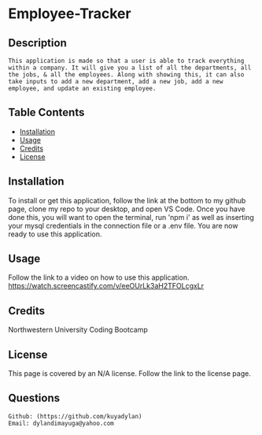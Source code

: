 
  # Employee-Tracker

  ## Description
    This application is made so that a user is able to track everything within a company. It will give you a list of all the departments, all the jobs, & all the employees. Along with showing this, it can also take inputs to add a new department, add a new job, add a new employee, and update an existing employee. 
    
  ## Table Contents
  
  - [Installation](#installation)
  - [Usage](#usage)
  - [Credits](#credits)
  - [License](#license)
  
  ## Installation
  To install or get this application, follow the link at the bottom to my github page, clone my repo to your desktop, and open VS Code. Once you have done this, you will want to open the terminal, run 'npm i' as well as inserting your mysql credentials in the connection file or a .env file. You are now ready to use this application.
  
  ## Usage
  Follow the link to a video on how to use this application.
  https://watch.screencastify.com/v/eeOUrLk3aH2TFOLcgxLr

  ## Credits
  Northwestern University Coding Bootcamp

  ## License
  This page is covered by an N/A license. Follow the link to the license page.
  
  

  ## Questions
    Github: (https://github.com/kuyadylan)
    Email: dylandimayuga@yahoo.com
